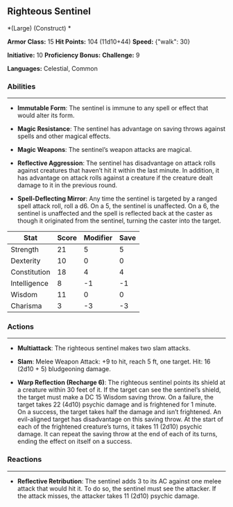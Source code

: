 ## Righteous Sentinel
*(Large) (Construct) *

**Armor Class:** 15
**Hit Points:** 104 (11d10+44)
**Speed:** {"walk": 30}

**Initiative:** 10
**Proficiency Bonus:**
**Challenge:** 9

**Languages:** Celestial, Common

### Abilities
 --- 
- **Immutable Form**: The sentinel is immune to any spell or effect that would alter its form.

- **Magic Resistance**: The sentinel has advantage on saving throws against spells and other magical effects.

- **Magic Weapons**: The sentinel’s weapon attacks are magical.

- **Reflective Aggression**: The sentinel has disadvantage on attack rolls against creatures that haven’t hit it within the last minute. In addition, it has advantage on attack rolls against a creature if the creature dealt damage to it in the previous round.

- **Spell-Deflecting Mirror**: Any time the sentinel is targeted by a ranged spell attack roll, roll a d6. On a 5, the sentinel is unaffected. On a 6, the sentinel is unaffected and the spell is reflected back at the caster as though it originated from the sentinel, turning the caster into the target.



| Stat | Score | Modifier | Save |
| ---- | ---- | ---- | ---- |
| Strength | 21 | 5 | 5 |
| Dexterity | 10 | 0 | 0 |
| Constitution | 18 | 4 | 4 |
| Intelligence | 8 | -1 | -1 |
| Wisdom | 11 | 0 | 0 |
| Charisma | 3 | -3 | -3 |

### Actions
 --- 
- **Multiattack**: The righteous sentinel makes two slam attacks.

- **Slam**: Melee Weapon Attack: +9 to hit, reach 5 ft, one target. Hit: 16 (2d10 + 5) bludgeoning damage.

- **Warp Reflection (Recharge 6)**: The righteous sentinel points its shield at a creature within 30 feet of it. If the target can see the sentinel’s shield, the target must make a DC 15 Wisdom saving throw. On a failure, the target takes 22 (4d10) psychic damage and is frightened for 1 minute. On a success, the target takes half the damage and isn’t frightened. An evil-aligned target has disadvantage on this saving throw. At the start of each of the frightened creature’s turns, it takes 11 (2d10) psychic damage. It can repeat the saving throw at the end of each of its turns, ending the effect on itself on a success.

### Reactions
 --- 
- **Reflective Retribution**: The sentinel adds 3 to its AC against one melee attack that would hit it. To do so, the sentinel must see the attacker. If the attack misses, the attacker takes 11 (2d10) psychic damage.

